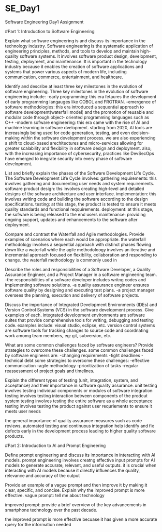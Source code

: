 # SE_Day1
Software Engineering Day1 Assignment

#Part 1: Introduction to Software Engineering

Explain what software engineering is and discuss its importance in the technology industry.
  Software engineering is the systematic application of engineering principles, methods, and tools to develop and maintain high-quality software systems. It involves software product   design, development, testing, deployment, and maintenance.
  It is important in the technology industry because it enables the creation of software applications and systems that power various aspects of modern life, including communication,   commerce, entertainment, and healthcare.



Identify and describe at least three key milestones in the evolution of software engineering.
Three key milestones in the evolution of software engineering include:
  -early programming: this era fetaures the development of early programming langauges like COBOL and FROTRAN.
  -emergence of software methodologies: this era introduced a sequential approach to software development(waterfall model) and the promotion of reusable and modular code through object-  oriented programming languages such as C++
   -modern sofware engineering: this era came with the rise of AI and machine learning in software dvelopment. starting from 2020, AI tools are increasingly being used for code       generation, testing, and even decision-making within the software development process. we are also experiencing a shift to cloud-based arechitectures and micro-services allowing for   greater scalability and flexibility in software design and deployment. also, with the increasing importance of cybersecurity, practices like DevSecOps have emerged to inegrate security   into every phase of software development. 
  

List and briefly explain the phases of the Software Development Life Cycle.
The Software Development Life Cycle involves: 
  gathering requirements: this involves gathering and documenting user needs and system requirements. 
  software product design: ths involves creating high-level and detailed designs of the sofware architecture and user interface.
  implementation: this involves writing code and building the software according to the design specifications.
  testing: at this stage, the product is tested to ensure it meets quality standards and functional reqquirements.
  deployment: at this stage, the sofware is being released to the end users
  maintenance: providing ongoing support, updates and enhancements to the software after deployment.


Compare and contrast the Waterfall and Agile methodologies. Provide examples of scenarios where each would be appropriate.
  the waterfall methodology involves  a sequential approach with distinct phases flowing down like a waterfall while the agile methodoloogy involves an iterative and incremental approach   focused on flexibility, collaboration and responding to change. the waterfall methodology is commonly used in 


Describe the roles and responsibilities of a Software Developer, a Quality Assurance Engineer, and a Project Manager in a software engineering team.
  -the responsibilities of a sofware developer includes writng codes and implementing software solutions.
  -a quality assurance engineer ensures software quality by designing and executing test plans.
  -a project manager oversees the planning, execution and delivery of software projects.

Discuss the importance of Integrated Development Environments (IDEs) and Version Control Systems (VCS) in the software development process. Give examples of each.
  integrated development environments are software suites that provide comprehensive tools for writing, debugging and testing code. examples include: visual studio, eclipse, etc.
  version control systems are software tools for tracking changes to source code and coordnating work amomg team members, eg: git, subversion, etc.

What are some common challenges faced by software engineers? Provide strategies to overcome these challenges.
  some common challenges faced by software engineers are:
    -changing requirements
    -tight deadlines 
    -technical debt
  some strategies to overcome these challenges:
    -effective communication
    -agile methodology
    -prioritization of tasks
    -regular reassessment of project goals and timelines.
  

Explain the different types of testing (unit, integration, system, and acceptance) and their importance in software quality assurance.
  unit testing involves testing individual components or modules of software
  integration testing involves testing interaction between components of the prodcut
  system testing involves testing the entire software as a whole
  acceptance testing involves testing the product against user requriements to ensure it meets user needs

  the general importance of quality assurance measures such as code reviews, automated testing and continuous integration help identify and fix defects early in the development process leading to higher quality software products.

#Part 2: Introduction to AI and Prompt Engineering


Define prompt engineering and discuss its importance in interacting with AI models.
  prompt engineering involves creatng effective input prompts for AI models to generate accurate, relevant, and useful outputs. it is crucial when interacting with AI models because it directly influences the quality, relevance and accuracy of the output


Provide an example of a vague prompt and then improve it by making it clear, specific, and concise. Explain why the improved prompt is more effective.
  vague prompt: tell me about technology

  improved prompt: provide a brief overview of the key advancements in smartphone technology over the past decade.

  the improved prompt is more effective becuase it has given a more accurate query for the information needed
